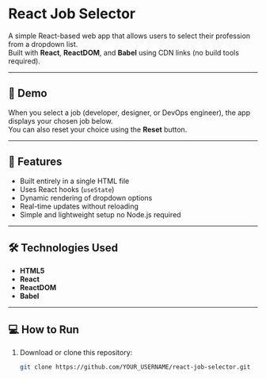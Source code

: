 # React Job Selector

A simple React-based web app that allows users to select their profession from a dropdown list.  
Built with **React**, **ReactDOM**, and **Babel** using CDN links (no build tools required).

---

## 🚀 Demo

When you select a job (developer, designer, or DevOps engineer), the app displays your chosen job below.  
You can also reset your choice using the **Reset** button.

---

## 🧠 Features

- Built entirely in a single HTML file
- Uses React hooks (`useState`)
- Dynamic rendering of dropdown options
- Real-time updates without reloading
- Simple and lightweight setup no Node.js required

---

## 🛠️ Technologies Used

- **HTML5**
- **React**
- **ReactDOM**
- **Babel**

---

## 💻 How to Run

1. Download or clone this repository:
   ```bash
   git clone https://github.com/YOUR_USERNAME/react-job-selector.git
